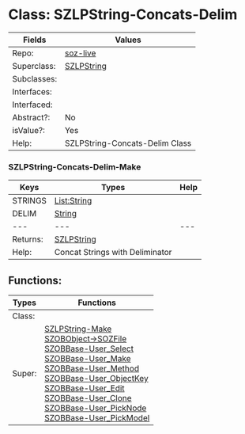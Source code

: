 
# Class:	SZLPString-Concats-Delim

| Fields | Values |
| --------- | --------- |
| Repo: | [soz-live](/repos/soz-live.html) |
| Superclass: | [SZLPString](SZLPString.html) |
| Subclasses: |  |
| Interfaces: |  |
| Interfaced: |  |
| Abstract?: | No |
| isValue?: | Yes |
| Help: | SZLPString-Concats-Delim Class |

### SZLPString-Concats-Delim-Make

| Keys | Types | Help |
| --------- | --------- | --------- |
| STRINGS | [List:String](String.html) |  |
| DELIM | [String](String.html) |  |
| --- | --- | --- |
| Returns: | [SZLPString](SZLPString.html) |
| Help: | Concat Strings with Deliminator |


## Functions:

| Types | Functions |
| --------- | --------- |
| Class: |  |
| Super: | [SZLPString-Make](SZLPString.html) <br> [SZOBObject->SOZFile](SZOBObject.html) <br> [SZOBBase-User_Select](SZOBBase.html) <br> [SZOBBase-User_Make](SZOBBase.html) <br> [SZOBBase-User_Method](SZOBBase.html) <br> [SZOBBase-User_ObjectKey](SZOBBase.html) <br> [SZOBBase-User_Edit](SZOBBase.html) <br> [SZOBBase-User_Clone](SZOBBase.html) <br> [SZOBBase-User_PickNode](SZOBBase.html) <br> [SZOBBase-User_PickModel](SZOBBase.html) |


